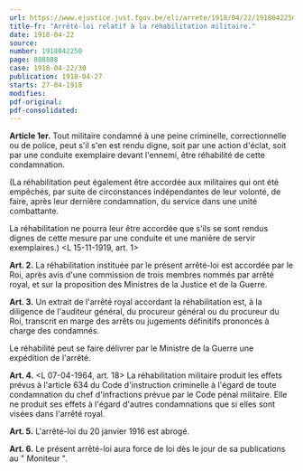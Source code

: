 ```yaml
---
url: https://www.ejustice.just.fgov.be/eli/arrete/1918/04/22/1918042250/justel
title-fr: "Arrêté-loi relatif à la réhabilitation militaire."
date: 1918-04-22
source:
number: 1918042250
page: 888888
case: 1918-04-22/30
publication: 1918-04-27
starts: 27-04-1918
modifies:
pdf-original:
pdf-consolidated:
---
```


**Article 1er.** Tout militaire condamné à une peine criminelle, correctionnelle ou de police, peut s'il s'en est rendu digne, soit par une action d'éclat, soit par une conduite exemplaire devant l'ennemi, être réhabilité de cette condamnation.

(La réhabilitation peut également être accordée aux militaires qui ont été empêchés, par suite de circonstances indépendantes de leur volonté, de faire, après leur dernière condamnation, du service dans une unité combattante.

La réhabilitation ne pourra leur être accordée que s'ils se sont rendus dignes de cette mesure par une conduite et une manière de servir exemplaires.) <L 15-11-1919, art. 1>

**Art. 2.** La réhabilitation instituée par le présent arrêté-loi est accordée par le Roi, après avis d'une commission de trois membres nommés par arrêté royal, et sur la proposition des Ministres de la Justice et de la Guerre.

**Art. 3.** Un extrait de l'arrêté royal accordant la réhabilitation est, à la diligence de l'auditeur général, du procureur général ou du procureur du Roi, transcrit en marge des arrêts ou jugements définitifs prononcés à charge des condamnés.

Le réhabilité peut se faire délivrer par le Ministre de la Guerre une expédition de l'arrêté.

**Art. 4.** <L 07-04-1964, art. 18> La réhabilitation militaire produit les effets prévus à l'article 634 du Code d'instruction criminelle à l'égard de toute condamnation du chef d'infractions prévue par le Code pénal militaire. Elle ne produit ses effets à l'égard d'autres condamnations que si elles sont visées dans l'arrêté royal.

**Art. 5.** L'arrêté-loi du 20 janvier 1916 est abrogé.

**Art. 6.** Le présent arrêté-loi aura force de loi dès le jour de sa publications au " Moniteur ".

